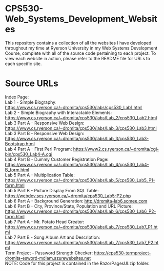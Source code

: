 # CPS530-Web_Systems_Development_Websites
This repository contains a collection of all the websites I have developed throughout my time at Ryerson University in my Web Systems Development Course, complete with all of the source code pertaining to each project. To view each website in action, please refer to the README file for URLs to each specific site.

# Source URLs

Index Page:<br />
Lab 1 - Simple Biography: https://www.cs.ryerson.ca/~dromita/cps530/labs/cps530_Lab1.html<br />
Lab 2 - Simple Biography with Interactable Elements: https://www.cs.ryerson.ca/~dromita/cps530/labs/Lab_2/cps530_Lab2.html<br />
Lab 3 Part A - Responsive Web Design: https://www.cs.ryerson.ca/~dromita/cps530/labs/Lab_3/cps530_Lab3.html<br />
Lab 3 Part B - Responsive Web Design: https://www.cs.ryerson.ca/~dromita/cps530/labs/Lab_3/cps530_Lab3-Bootstrap.html<br />
Lab 4 Part A - First Perl Program: https://www2.cs.ryerson.ca/~dromita/cgi-bin/cps530_Lab4-A.cgi<br />
Lab 4 Part B - Dummy Customer Registration Page: https://www.cs.ryerson.ca/~dromita/cps530/labs/Lab_4/cps530_Lab4-B_form.html<br />
Lab 5 Part A - Multiplication Table: https://www.cs.ryerson.ca/~dromita/cps530/labs/Lab_5/cps530_Lab5_P1-form.html<br />
Lab 5 Part B - Picture Display From SQL Table: https://webdev.scs.ryerson.ca/~dromita/cps530_Lab5-P2.php<br />
Lab 6 Part A - Background Generation: http://dromita-lab6.somee.com<br />
Lab 6 Part B - City, Province/State, Population and URL Picture: https://www.cs.ryerson.ca/~dromita/cps530/labs/Lab_6/cps530_Lab6_P2-form.html<br />
Lab 7 Part A - Mr. Potato Head Creator: https://www.cs.ryerson.ca/~dromita/cps530/labs/Lab_7/cps530_Lab7_P1.html<br />
Lab 7 Part B - Song Album Art and Description: https://www.cs.ryerson.ca/~dromita/cps530/labs/Lab_7/cps530_Lab7_P2.html<br />
Term Project - Password Strength Checker: https://cps530-termproject-dromita-esword-mdlam.azurewebsites.net<br />
  NOTE: Code for this project is contained in the RazorPagesUI.zip folder.
